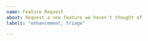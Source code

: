 ```yaml
---
name: Feature Request
about: Request a new feature we haven't thought of
labels: "enhancement, triage"

---
```

<!--
Please first search existing issues for the feature you are requesting;
it may already exist, even as a closed issue.
-->

<!--
Describe the feature.

Please give us as much context as possible about the feature. For example,
you could include a story about a time when you wanted to use the feature,
and also tell us what you had to do instead. The last part is helpful
because it gives us an idea of how much harder your life is without the
feature.

-->
